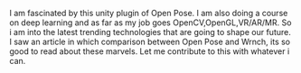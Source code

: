 I am fascinated by this unity plugin of Open Pose. I am also doing a course on deep learning and as far as my job goes OpenCV,OpenGL,VR/AR/MR. So i am into the latest trending technologies that are going to shape our future. I saw an article in which comparison between Open Pose and Wrnch, its so good to read about these marvels. Let me contribute to this with whatever i can.
